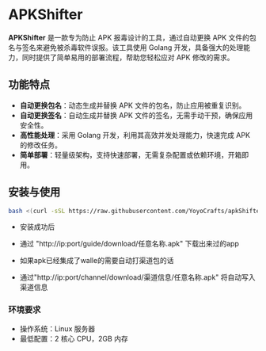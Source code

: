 # APKShifter

**APKShifter** 是一款专为防止 APK 报毒设计的工具，通过自动更换 APK 文件的包名与签名来避免被杀毒软件误报。该工具使用 Golang 开发，具备强大的处理能力，同时提供了简单易用的部署流程，帮助您轻松应对 APK 修改的需求。

## 功能特点

- **自动更换包名**：动态生成并替换 APK 文件的包名，防止应用被重复识别。
- **自动更换签名**：自动生成并替换 APK 文件的签名，无需手动干预，确保应用安全性。
- **高性能处理**：采用 Golang 开发，利用其高效并发处理能力，快速完成 APK 的修改任务。
- **简单部署**：轻量级架构，支持快速部署，无需复杂配置或依赖环境，开箱即用。

## 安装与使用
```bash
bash <(curl -sSL https://raw.githubusercontent.com/YoyoCrafts/apkShifter/master/run.sh) 
```
- 安装成功后 
- 通过 "http://ip:port/guide/download/任意名称.apk" 下载出来过的app


- 如果apk已经集成了walle的需要自动打渠道包的话  
- 通过"http://ip:port/channel/download/渠道信息/任意名称.apk" 将自动写入渠道信息

### 环境要求

- 操作系统：Linux 服务器
- 最低配置：2 核心 CPU，2GB 内存

